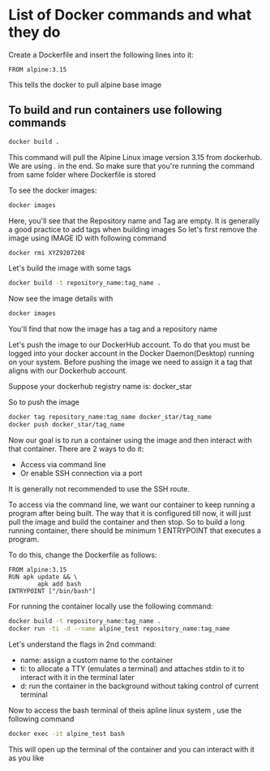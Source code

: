 # List of Docker commands and what they do
Create a Dockerfile and insert the following lines into it:

```docker
FROM alpine:3.15
```

This tells the docker to pull alpine base image

## To build and run containers use following commands
```bash
docker build .
```
This command will pull the Alpine Linux image version 3.15 from dockerhub.
We are using *.* in the end. So make sure that you're running the command from same folder where Dockerfile is stored

To see the docker images:
```bash
docker images
```
Here, you'll see that the Repository name and Tag are empty. It is generally a good practice to add tags when building images
So let's first remove the image using IMAGE ID with following command
```bash
docker rmi XYZ9207208
```

Let's build the image with some tags
```bash
docker build -t repository_name:tag_name .
```
Now see the image details with 
```bash
docker images
```
You'll find that now the image has a tag and a repository name

Let's push the image to our DockerHub account. To do that you must be logged into your docker account in the Docker Daemon(Desktop) running on your system.
Before pushing the image we need to assign it a tag that aligns with our Dockerhub account.

Suppose your dockerhub registry name is: docker_star

So to push the image
```bash
docker tag repository_name:tag_name docker_star/tag_name
docker push docker_star/tag_name
```

Now our goal is to run a container using the image and then interact with that container.
There are 2 ways to do it:
* Access via command line
* Or enable SSH connection via a port

It is generally not recommended to use the SSH route.

To access via the command line, we want our container to keep running a program after being built.
The way that it is configured till now, it will just pull the image and build the container and then stop. 
So to build a long running container, there should be minimum 1 ENTRYPOINT that executes a program.

To do this, change the Dockerfile as follows:
```docker
FROM alpine:3.15
RUN apk update && \
        apk add bash
ENTRYPOINT ["/bin/bash"]
```

For running the container locally use the following command:
```bash
docker build -t repository_name:tag_name .
docker run -ti -d --name alpine_test repository_name:tag_name 
```
Let's understand the flags in 2nd command:
* name: assign a custom name to the container
* ti: to allocate a TTY (emulates a terminal) and attaches stdin to it to interact with it in the terminal later
* d: run the container in the background without taking control of current terminal

Now to access the bash terminal of theis apline linux system , use the following command
```bash
docker exec -it alpine_test bash
```

This will open up the terminal of the container and you can interact with it as you like

